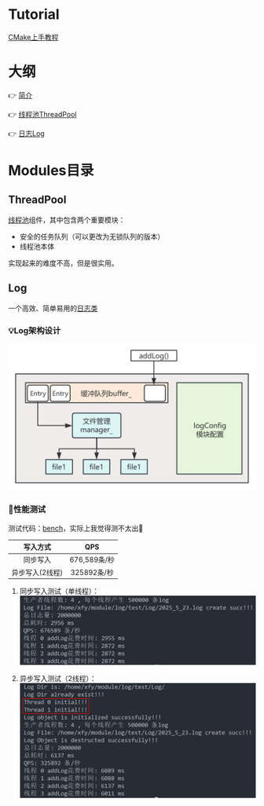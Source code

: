 # Tutorial
[CMake上手教程](https://cmake-doc.readthedocs.io/zh-cn/latest/guide/tutorial/index.html)

# 大纲
👉 [简介](#modules)

👉 [线程池ThreadPool](#threadpool)

👉 [日志Log](#log)

# Modules目录
## ThreadPool
[线程池](./Note/线程池.md)组件，其中包含两个重要模块：
- 安全的任务队列（可以更改为无锁队列的版本）
- 线程池本体

实现起来的难度不高，但是很实用。

## Log
一个高效、简单易用的[日志类](./Note/日志模块.md)

### 💡Log架构设计
![设计阐述](./srceenshot/log_construction_design.png)

### 🚀性能测试
测试代码：[bench](./log/bench/)，实际上我觉得测不太出🤣

|写入方式|QPS|
|:-:|:-:|
|同步写入|676,589条/秒|
|异步写入(2线程)|325892条/秒|

1. 同步写入测试（单线程）：
![sync_write](./srceenshot/sync_write.png)

2. 异步写入测试（2线程）：
![async_write](./srceenshot/async_write.png)
